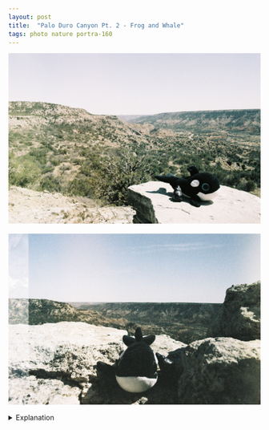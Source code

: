 ```yaml
---
layout: post
title:  "Palo Duro Canyon Pt. 2 - Frog and Whale"
tags: photo nature portra-160
---
```


![Frog and Whale](/assets/images/2022-04/palo-duro/2022-04-11-frog-and-whale-1.jpg)<br><br>
![Frog and Whale](/assets/images/2022-04/palo-duro/2022-04-11-frog-and-whale-2.jpg)

<details>
    <summary>Explanation</summary>

    For part two of my trip to Palo Duro Canyon, I'd like to treat you to a couple of pictures I took while hiking the Rock Garden trail. While I spent less time hiking on this second day, it was a way harder hike. For one, I was already tired from the previous day of hiking. Also, the Rock Garden trail is mostly uphill going up with an elevation difference around 600 feet spread across two and a half miles one way.<br><br>

    Now, you might ask, what's up with the whale? Didn't you already have the frog the previous day? The answer to that is a bit simpler than you might expect. As I mentioned earlier, one of my close friends recently had a baby, so I've been getting a stuffed animal from where I've been traveling. So, why a whale? Well, what better to represent an arid landscape than a whale, right? I personally find the irony quite funny. Usually, I try to get these souvenirs from the parks I go to. But this time around I ended up spending some time at some antique/thrift stores in Amarillo off 6th street and found this fella in a box for $2, so why not?<br><br>

    Anyways, getting to these pictures. I found this particular roll quite odd. Both of these pictures were taken with Lomography LomoChrome Metropolis film and it's a really weird film. It has a really strong desaturation effect which I'm not sure how I want to use. Additionally, it was super bright this day so I was taking pictures stopped really far down, the effect of which creates really sharp images throughout the frame. Unlike the previous roll of Portra 160 where I was using the Minolta 28mm, here I was using the Vivitar 28mm. One effect of that is that the narrowest aperture for the Vivitar is f16 instead of f22. That said, I will say that posing two objects also creates a lot more variability in what and how I can express subjects in the frame.<br><br>

    For the first picture, I would say that it's got a real retro vacation vibe. I don't really appreciate how washed out the background is, all the oranges and pinks are largely wiped out from a combination of the film and the sunlight. However, I do like how frog and whale are posed here, facing different directions but in a kind of intimate way. Having them off center gives it that expansive view that you might commonly find with certain types of travel pictures, especially those that are overlooking a bluff or canyon like what's pictured here. Unfortunately, a whale doesn't have bending legs so it can't sit over the edge like you might expect a person to or that'd be a pretty easy image to imagine.<br><br>

    The second picture is a bit more interesting. I'm not actually all that happy about how it turned out but I still like it overall. The left edge is a bit odd, somehow the previous image overlapped with this picture. I imagine what happened is that the lever didn't fully engage when I was advancing which led to it getting caught on the beginning of this one. Normally, my camera doesn't allow you to take a picture in this case, but it did. I'm curious to see if that's something I can make use of in the future, but it's mostly just an oddity for this picture. If you read my post on Wildcat Bluff and the "bad" picture I took there, you'll also notice the odd discoloration in the same vertical band as I described there. Again, this appears in a few pictures I took so I'll have to keep an eye on that in the future.<br><br>
    
    The thing that interests me most about this picture is the shadows. I wish I had noticed how sharp these shadows were and how much they'd obscure the left side of the whale. While I like the overall effect here, I would likely do a couple things differently. I'd probably orient the whale sideways with the the side facing right, as in the first picture. I'd also probably move the whale a bit further back so it'd be more in the sun. This is mostly to catch the whale's eye color a bit more as neither eye is lit enough to really be seen and are effectively just bulges to the side. I'd also probably place the frog on the right side ledge so it could cast its shadow down into that crevice where they're both sitting in now. I probably should have just spent more time adjusting them into different positions to see what I liked more. That said, the reason why I didn't was because it was really windy that day. This picture was also taken in an outcropping at the top of the canyon where the wind was the strongest. Placing the two of them there was also a way to protect them from getting blown away while taking the picture.<br><br>

    On a note unrelated to the pictures, I will no longer carry any sort of sweet electrolyte drinks while hiking. During this hike I had brought some Powerade with me and while it did a generally good job of quenching my thirst, it also coated my teeth and tongue in an entirely unpleasant stickiness. Honestly, that stickiness was more gross than the positive effects as opposed to water.
</details>

<!-- Lomography Metropolis 100 (1-12) 200 (13-24) 400(25-36) Bright sunny day, 100 (f8-125), 200(f16-125) -->
<!-- Why a whale? Found at an antique store, why a stuffed animal? -->
<!-- Rock Garden trail -->
